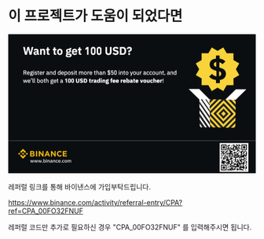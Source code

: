 # 이 프로젝트가 도움이 되었다면
![referral.png](src/main/resources/static/referral.png)

레퍼럴 링크를 통해 바이낸스에 가입부탁드립니다.

https://www.binance.com/activity/referral-entry/CPA?ref=CPA_00FO32FNUF

레퍼럴 코드만 추가로 필요하신 경우 "CPA_00FO32FNUF" 를 입력해주시면 됩니다.

